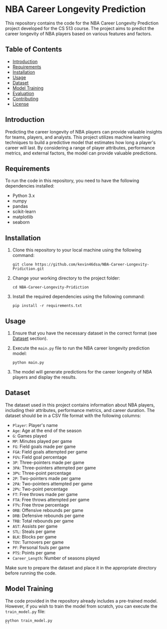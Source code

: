 # NBA Career Longevity Prediction

This repository contains the code for the NBA Career Longevity Prediction project developed for the CS 513 course. The project aims to predict the career longevity of NBA players based on various features and factors.

## Table of Contents

- [Introduction](#introduction)
- [Requirements](#requirements)
- [Installation](#installation)
- [Usage](#usage)
- [Dataset](#dataset)
- [Model Training](#model-training)
- [Evaluation](#evaluation)
- [Contributing](#contributing)
- [License](#license)

## Introduction

Predicting the career longevity of NBA players can provide valuable insights for teams, players, and analysts. This project utilizes machine learning techniques to build a predictive model that estimates how long a player's career will last. By considering a range of player attributes, performance metrics, and external factors, the model can provide valuable predictions.

## Requirements

To run the code in this repository, you need to have the following dependencies installed:

- Python 3.x
- numpy
- pandas
- scikit-learn
- matplotlib
- seaborn

## Installation

1. Clone this repository to your local machine using the following command:

   ```
   git clone https://github.com/kevin46dsa/NBA-Career-Longevity-Pridiction.git
   ```

2. Change your working directory to the project folder:

   ```
   cd NBA-Career-Longevity-Pridiction
   ```

3. Install the required dependencies using the following command:

   ```
   pip install -r requirements.txt
   ```

## Usage

1. Ensure that you have the necessary dataset in the correct format (see [Dataset](#dataset) section).

2. Execute the `main.py` file to run the NBA career longevity prediction model:

   ```
   python main.py
   ```

3. The model will generate predictions for the career longevity of NBA players and display the results.

## Dataset

The dataset used in this project contains information about NBA players, including their attributes, performance metrics, and career duration. The dataset should be in a CSV file format with the following columns:

- `Player`: Player's name
- `Age`: Age at the end of the season
- `G`: Games played
- `MP`: Minutes played per game
- `FG`: Field goals made per game
- `FGA`: Field goals attempted per game
- `FG%`: Field goal percentage
- `3P`: Three-pointers made per game
- `3PA`: Three-pointers attempted per game
- `3P%`: Three-point percentage
- `2P`: Two-pointers made per game
- `2PA`: Two-pointers attempted per game
- `2P%`: Two-point percentage
- `FT`: Free throws made per game
- `FTA`: Free throws attempted per game
- `FT%`: Free throw percentage
- `ORB`: Offensive rebounds per game
- `DRB`: Defensive rebounds per game
- `TRB`: Total rebounds per game
- `AST`: Assists per game
- `STL`: Steals per game
- `BLK`: Blocks per game
- `TOV`: Turnovers per game
- `PF`: Personal fouls per game
- `PTS`: Points per game
- `Career_Length`: Number of seasons played

Make sure to prepare the dataset and place it in the appropriate directory before running the code.

## Model Training

The code provided in the repository already includes a pre-trained model. However, if you wish to train the model from scratch, you can execute the `train_model.py` file:

```
python train_model.py
``
